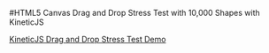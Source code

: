 
#HTML5 Canvas Drag and Drop Stress Test with 10,000 Shapes with KineticJS

<a class="jsbin-embed" href="http://jsbin.com/hifaci/1/embed?js,output">KineticJS Drag and Drop Stress Test  Demo</a><script src="http://static.jsbin.com/js/embed.js"></script>